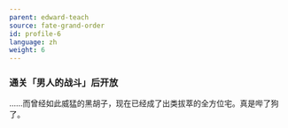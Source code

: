```yaml
---
parent: edward-teach
source: fate-grand-order
id: profile-6
language: zh
weight: 6
---
```


### 通关「男人的战斗」后开放

……而曾经如此威猛的黑胡子，现在已经成了出类拔萃的全方位宅。真是哔了狗了。
